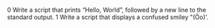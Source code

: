 0 Write a script that prints “Hello, World”, followed by a new line to the standard output.
1 Write a script that displays a confused smiley "(Ôo)'.
